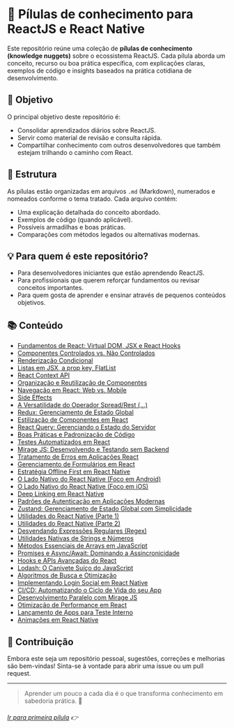 # 📘 Pílulas de conhecimento para ReactJS e React Native

Este repositório reúne uma coleção de **pílulas de conhecimento (knowledge nuggets)** sobre o ecossistema ReactJS. Cada pílula aborda um conceito, recurso ou boa prática específica, com explicações claras, exemplos de código e insights baseados na prática cotidiana de desenvolvimento.

## 🎯 Objetivo

O principal objetivo deste repositório é:

- Consolidar aprendizados diários sobre ReactJS.
- Servir como material de revisão e consulta rápida.
- Compartilhar conhecimento com outros desenvolvedores que também estejam trilhando o caminho com React.

## 📂 Estrutura

As pílulas estão organizadas em arquivos `.md` (Markdown), numerados e nomeados conforme o tema tratado. Cada arquivo contém:

- Uma explicação detalhada do conceito abordado.
- Exemplos de código (quando aplicável).
- Possíveis armadilhas e boas práticas.
- Comparações com métodos legados ou alternativas modernas.

## 💡 Para quem é este repositório?

- Para desenvolvedores iniciantes que estão aprendendo ReactJS.
- Para profissionais que querem reforçar fundamentos ou revisar conceitos importantes.
- Para quem gosta de aprender e ensinar através de pequenos conteúdos objetivos.

## 📚 Conteúdo

- [Fundamentos de React: Virtual DOM, JSX e React Hooks](https://github.com/ewerton5/reactJS-knowledge-nuggets/blob/main/content/001-react-fundamentals.md)
- [Componentes Controlados vs. Não Controlados](https://github.com/ewerton5/reactJS-knowledge-nuggets/blob/main/content/002-controlled-vs-uncontrolled.md)
- [Renderização Condicional](https://github.com/ewerton5/reactJS-knowledge-nuggets/blob/main/content/003-conditional-rendering.md)
- [Listas em JSX, a prop key, FlatList](https://github.com/ewerton5/reactJS-knowledge-nuggets/blob/main/content/004-jsx-lists.md)
- [React Context API](https://github.com/ewerton5/reactJS-knowledge-nuggets/blob/main/content/005-react-context-api.md)
- [Organização e Reutilização de Componentes](https://github.com/ewerton5/reactJS-knowledge-nuggets/blob/main/content/006-design-system.md)
- [Navegação em React: Web vs. Mobile](https://github.com/ewerton5/reactJS-knowledge-nuggets/blob/main/content/007-navigation.md)
- [Side Effects](https://github.com/ewerton5/reactJS-knowledge-nuggets/blob/main/content/008-side-effects.md)
- [A Versatilidade do Operador Spread/Rest (...)](https://github.com/ewerton5/reactJS-knowledge-nuggets/blob/main/content/009-spread.md)
- [Redux: Gerenciamento de Estado Global](https://github.com/ewerton5/reactJS-knowledge-nuggets/blob/main/content/010-redux.md)
- [Estilização de Componentes em React](https://github.com/ewerton5/reactJS-knowledge-nuggets/blob/main/content/011-style.md)
- [React Query: Gerenciando o Estado do Servidor](https://github.com/ewerton5/reactJS-knowledge-nuggets/blob/main/content/012-react-query.md)
- [Boas Práticas e Padronização de Código](https://github.com/ewerton5/reactJS-knowledge-nuggets/blob/main/content/013-code-standardization.md)
- [Testes Automatizados em React](https://github.com/ewerton5/reactJS-knowledge-nuggets/blob/main/content/014-automated-testing.md)
- [Mirage JS: Desenvolvendo e Testando sem Backend](https://github.com/ewerton5/reactJS-knowledge-nuggets/blob/main/content/015-miragejs.md)
- [Tratamento de Erros em Aplicações React](https://github.com/ewerton5/reactJS-knowledge-nuggets/blob/main/content/016-error-handling.md)
- [Gerenciamento de Formulários em React](https://github.com/ewerton5/reactJS-knowledge-nuggets/blob/main/content/017-forms.md)
- [Estratégia Offline First em React Native](https://github.com/ewerton5/reactJS-knowledge-nuggets/blob/main/content/018-offline-first.md)
- [O Lado Nativo do React Native (Foco em Android)](https://github.com/ewerton5/reactJS-knowledge-nuggets/blob/main/content/019-native-android.md)
- [O Lado Nativo do React Native (Foco em iOS)](https://github.com/ewerton5/reactJS-knowledge-nuggets/blob/main/content/020-native-ios.md)
- [Deep Linking em React Native](https://github.com/ewerton5/reactJS-knowledge-nuggets/blob/main/content/021-deep-link.md)
- [Padrões de Autenticação em Aplicações Modernas](https://github.com/ewerton5/reactJS-knowledge-nuggets/blob/main/content/022-auth.md)
- [Zustand: Gerenciamento de Estado Global com Simplicidade](https://github.com/ewerton5/reactJS-knowledge-nuggets/blob/main/content/023-zustand.md)
- [Utilidades do React Native (Parte 1)](https://github.com/ewerton5/reactJS-knowledge-nuggets/blob/main/content/024-react-native-utilities-part-1.md)
- [Utilidades do React Native (Parte 2)](https://github.com/ewerton5/reactJS-knowledge-nuggets/blob/main/content/025-react-native-utilities-part-2.md)
- [Desvendando Expressões Regulares (Regex)](https://github.com/ewerton5/reactJS-knowledge-nuggets/blob/main/content/026-regex.md)
- [Utilidades Nativas de Strings e Números](https://github.com/ewerton5/reactJS-knowledge-nuggets/blob/main/content/027-string-utilities.md)
- [Métodos Essenciais de Arrays em JavaScript](https://github.com/ewerton5/reactJS-knowledge-nuggets/blob/main/content/028-array-utilities.md)
- [Promises e Async/Await: Dominando a Assincronicidade](https://github.com/ewerton5/reactJS-knowledge-nuggets/blob/main/content/029-promise.md)
- [Hooks e APIs Avançadas do React](https://github.com/ewerton5/reactJS-knowledge-nuggets/blob/main/content/030-advanced-hooks.md)
- [Lodash: O Canivete Suíço do JavaScript](https://github.com/ewerton5/reactJS-knowledge-nuggets/blob/main/content/031-lodash.md)
- [Algoritmos de Busca e Otimização](https://github.com/ewerton5/reactJS-knowledge-nuggets/blob/main/content/032-search-and-optimization-algorithms.md)
- [Implementando Login Social em React Native](https://github.com/ewerton5/reactJS-knowledge-nuggets/blob/main/content/033-social-sign-in.md)
- [CI/CD: Automatizando o Ciclo de Vida do seu App](https://github.com/ewerton5/reactJS-knowledge-nuggets/blob/main/content/034-ci-cd.md)
- [Desenvolvimento Paralelo com Mirage JS](https://github.com/ewerton5/reactJS-knowledge-nuggets/blob/main/content/035-parallel-development.md)
- [Otimização de Performance em React](https://github.com/ewerton5/reactJS-knowledge-nuggets/blob/main/content/036-performance-optimization.md)
- [Lançamento de Apps para Teste Interno](https://github.com/ewerton5/reactJS-knowledge-nuggets/blob/main/content/037-react-native-deploy.md)
- [Animações em React Native](https://github.com/ewerton5/reactJS-knowledge-nuggets/blob/main/content/038-react-native-animations.md)

## 🤝 Contribuição

Embora este seja um repositório pessoal, sugestões, correções e melhorias são bem-vindas! Sinta-se à vontade para abrir uma issue ou um pull request.

---

> Aprender um pouco a cada dia é o que transforma conhecimento em sabedoria prática. 🚀

###### [Ir para primeira pílula](https://github.com/ewerton5/reactJS-knowledge-nuggets/blob/main/content/001-react-fundamentals.md) 👉
